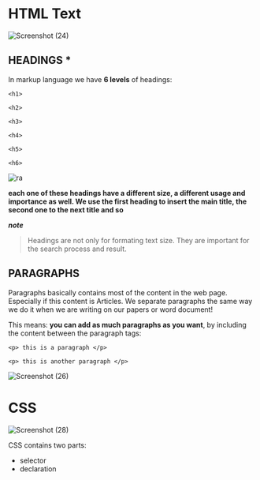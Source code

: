 # HTML Text
![Screenshot (24)](https://user-images.githubusercontent.com/70090232/92329704-d42e5b80-f071-11ea-8bee-6f5467b41e43.png)

## HEADINGS *
In markup language we have **6 levels** of headings:

`<h1>`

`<h2>`

`<h3>`

`<h4>`

`<h5>`

`<h6>`

![ra](https://www.w3.org/community/webed/wiki/images/4/44/Tr_hn01.png)

**each one of these headings have a different size, a different usage and importance as well. We use the first heading to insert the main title, the second one to the next title and so**

***note***
> Headings are not only for formating text size. They are important for the search process and result.


## PARAGRAPHS
Paragraphs basically contains most of the content in the web page. Especially if this content is Articles. We separate paragraphs the same way we do it when we are writing on our papers or word document!

This means: **you can add as much paragraphs as you want**, by including the content between the paragraph tags:

`<p> this is a paragraph </p>`

`<p> this is another paragraph </p>`

![Screenshot (26)](https://user-images.githubusercontent.com/70090232/92330194-c24eb780-f075-11ea-98d8-b9a408511310.png)


# CSS
![Screenshot (28)](https://user-images.githubusercontent.com/70090232/92331223-d1d1fe80-f07d-11ea-94a7-5aa8d7856e1e.png)


CSS contains two parts:
- selector
- declaration
